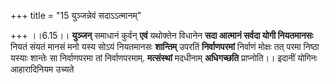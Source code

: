 +++
title = "15 युञ्जन्नेवं सदाऽऽत्मानम्"

+++
।।6.15।। **युञ्जन्** समाधानं कुर्वन् **एवं** यथोक्तेन विधानेन **सदा
आत्मानं सर्वदा योगी नियतमानसः** नियतं संयतं मानसं मनो यस्य सोऽयं
नियतमानसः **शान्तिम्** उपरतिं **निर्वाणपरमां** निर्वाणं मोक्षः तत् परमा
निष्ठा यस्याः शान्तेः सा निर्वाणपरमा तां निर्वाणपरमाम्. **मत्संस्थां**
मदधीनाम् **अधिगच्छति** प्राप्नोति।। इदानीं योगिनः आहारादिनियम उच्यते
